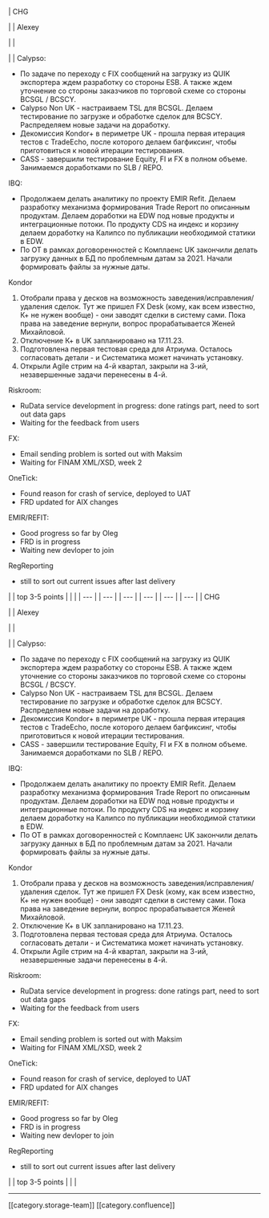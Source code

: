 





| CHG

 | 
| Alexey

 | 
| 

 | 
| Calypso:<ul><li>По задаче по переходу с FIX сообщений на загрузку из QUIK экспортера ждем разработку со стороны ESB. А также ждем уточнение со стороны заказчиков по торговой схеме со стороны BCSGL / BCSCY.</li><li>Calypso Non UK - настраиваем TSL для BCSGL. Делаем тестирование по загрузке и обработке сделок для BCSCY. Распределяем новые задачи на доработку.</li><li>Декомиссия Kondor+ в периметре UK - прошла первая итерация тестов с TradeEcho, после которого делаем багфиксинг, чтобы приготовиться к новой итерации тестирования. </li><li>CASS - завершили тестирование Equity, FI и FX в полном объеме. Занимаемся доработками по SLB / REPO.</li></ul>IBQ:<ul><li>Продолжаем делать аналитику по проекту EMIR Refit. Делаем разработку механизма формирования Trade Report по описанным продуктам. Делаем доработки на EDW под новые продукты и интеграционные потоки. По продукту CDS на индекс и корзину делаем доработку на Калипсо по публикации необходимой статики в EDW. </li><li>По OT в рамках договоренностей с Комплаенс UK закончили делать загрузку данных в БД по проблемным датам за 2021. Начали формировать файлы за нужные даты.</li></ul>Kondor
1. Отобрали права у десков на возможность заведения/исправления/удаления сделок. Тут же пришел FX Desk (кому, как всем известно, К+ не нужен вообще) - они заводят сделки в систему сами. Пока права на заведение вернули, вопрос прорабатывается Женей Михайловой.
1. Отключение К+ в UK запланировано на 17.11.23.
1. Подготовлена первая тестовая среда для Атриума. Осталось согласовать детали - и Систематика может начинать установку.
1. Открыли Agile стрим на 4-й квартал, закрыли на 3-ий, незавершенные задачи перенесены в 4-й.

Riskroom:<ul><li>RuData service development in progress: done ratings part, need to sort out data gaps</li><li>Waiting for the feedback from users</li></ul>FX:<ul><li>Email sending problem is sorted out with Maksim</li><li>Waiting for FINAM XML/XSD, week 2</li></ul>OneTick:<ul><li>Found reason for crash of service, deployed to UAT</li><li>FRD updated for AIX changes</li></ul>EMIR/REFIT:<ul><li>Good progress so far by Oleg</li><li>FRD is in progress</li><li>Waiting new devloper to join</li></ul>RegReporting<ul><li>still to sort out current issues after last delivery</li></ul> | 
| top 3-5 points | 
|  | 
|  --- | 
|  --- | 
|  --- | 
|  --- | 
|  --- | 
|  --- | 
| CHG

 | 
| Alexey

 | 
| 

 | 
| Calypso:<ul><li>По задаче по переходу с FIX сообщений на загрузку из QUIK экспортера ждем разработку со стороны ESB. А также ждем уточнение со стороны заказчиков по торговой схеме со стороны BCSGL / BCSCY.</li><li>Calypso Non UK - настраиваем TSL для BCSGL. Делаем тестирование по загрузке и обработке сделок для BCSCY. Распределяем новые задачи на доработку.</li><li>Декомиссия Kondor+ в периметре UK - прошла первая итерация тестов с TradeEcho, после которого делаем багфиксинг, чтобы приготовиться к новой итерации тестирования. </li><li>CASS - завершили тестирование Equity, FI и FX в полном объеме. Занимаемся доработками по SLB / REPO.</li></ul>IBQ:<ul><li>Продолжаем делать аналитику по проекту EMIR Refit. Делаем разработку механизма формирования Trade Report по описанным продуктам. Делаем доработки на EDW под новые продукты и интеграционные потоки. По продукту CDS на индекс и корзину делаем доработку на Калипсо по публикации необходимой статики в EDW. </li><li>По OT в рамках договоренностей с Комплаенс UK закончили делать загрузку данных в БД по проблемным датам за 2021. Начали формировать файлы за нужные даты.</li></ul>Kondor
1. Отобрали права у десков на возможность заведения/исправления/удаления сделок. Тут же пришел FX Desk (кому, как всем известно, К+ не нужен вообще) - они заводят сделки в систему сами. Пока права на заведение вернули, вопрос прорабатывается Женей Михайловой.
1. Отключение К+ в UK запланировано на 17.11.23.
1. Подготовлена первая тестовая среда для Атриума. Осталось согласовать детали - и Систематика может начинать установку.
1. Открыли Agile стрим на 4-й квартал, закрыли на 3-ий, незавершенные задачи перенесены в 4-й.

Riskroom:<ul><li>RuData service development in progress: done ratings part, need to sort out data gaps</li><li>Waiting for the feedback from users</li></ul>FX:<ul><li>Email sending problem is sorted out with Maksim</li><li>Waiting for FINAM XML/XSD, week 2</li></ul>OneTick:<ul><li>Found reason for crash of service, deployed to UAT</li><li>FRD updated for AIX changes</li></ul>EMIR/REFIT:<ul><li>Good progress so far by Oleg</li><li>FRD is in progress</li><li>Waiting new devloper to join</li></ul>RegReporting<ul><li>still to sort out current issues after last delivery</li></ul> | 
| top 3-5 points | 
|  | 







*****

[[category.storage-team]] 
[[category.confluence]] 
